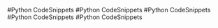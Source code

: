 #Python CodeSnippets
#Python CodeSnippets
#Python CodeSnippets
#Python CodeSnippets
#Python CodeSnippets
